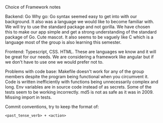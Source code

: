 Choice of Framework notes

Backend: Go
Why go:
Go syntax seemed easy to get into with our background. It also was a language we would like to become familiar with.
We will try to use the standard package and not gorilla. We have chosen this to make our app simple and get a strong understanding of the standard package of Go.
Cute mascot. It also seems to be vaguely like C which is a language most of the group is also learning this semester.

Frontend:
Typescript, CSS. HTML. These are languages we know and it will be great for our needs. We are considering a framework like angular but if we don't have to use one we would prefer not to.

Problems with code base:
Makefile doesn't work for any of the group members despite the program being functional when you circumvent it.
Code is written inefficiently with functions being unnecessarily complex and long.
Env variables are in source code instead of as secrets.
Some of the tests seem to be working incorrectly.
md5 is not as safe as it was in 2009.
Missing import in tests.

Commit conventions, try to keep the format of:

```
<past_tense_verb> + <action>
```
